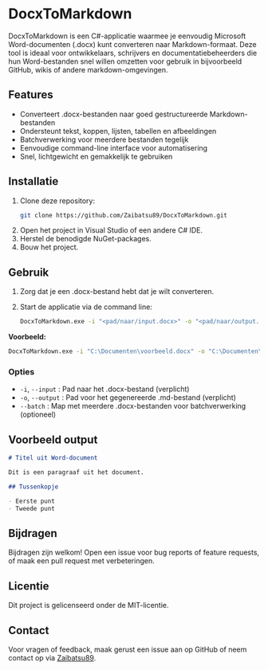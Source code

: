 # DocxToMarkdown

DocxToMarkdown is een C#-applicatie waarmee je eenvoudig Microsoft Word-documenten (.docx) kunt converteren naar Markdown-formaat. Deze tool is ideaal voor ontwikkelaars, schrijvers en documentatiebeheerders die hun Word-bestanden snel willen omzetten voor gebruik in bijvoorbeeld GitHub, wikis of andere markdown-omgevingen.

## Features

- Converteert .docx-bestanden naar goed gestructureerde Markdown-bestanden
- Ondersteunt tekst, koppen, lijsten, tabellen en afbeeldingen
- Batchverwerking voor meerdere bestanden tegelijk
- Eenvoudige command-line interface voor automatisering
- Snel, lichtgewicht en gemakkelijk te gebruiken

## Installatie

1. Clone deze repository:
   ```bash
   git clone https://github.com/Zaibatsu89/DocxToMarkdown.git
   ```
2. Open het project in Visual Studio of een andere C# IDE.
3. Herstel de benodigde NuGet-packages.
4. Bouw het project.

## Gebruik

1. Zorg dat je een .docx-bestand hebt dat je wilt converteren.
2. Start de applicatie via de command line:

   ```bash
   DocxToMarkdown.exe -i "<pad/naar/input.docx>" -o "<pad/naar/output.md>"
   ```

**Voorbeeld:**
```bash
DocxToMarkdown.exe -i "C:\Documenten\voorbeeld.docx" -o "C:\Documenten\voorbeeld.md"
```

### Opties

- `-i`, `--input` : Pad naar het .docx-bestand (verplicht)
- `-o`, `--output` : Pad voor het gegenereerde .md-bestand (verplicht)
- `--batch` : Map met meerdere .docx-bestanden voor batchverwerking (optioneel)

## Voorbeeld output

```markdown
# Titel uit Word-document

Dit is een paragraaf uit het document.

## Tussenkopje

- Eerste punt
- Tweede punt
```

## Bijdragen

Bijdragen zijn welkom! Open een issue voor bug reports of feature requests, of maak een pull request met verbeteringen.

## Licentie

Dit project is gelicenseerd onder de MIT-licentie.

## Contact

Voor vragen of feedback, maak gerust een issue aan op GitHub of neem contact op via [Zaibatsu89](https://github.com/Zaibatsu89).
